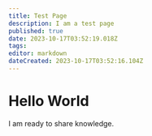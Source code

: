 ```yaml
---
title: Test Page
description: I am a test page
published: true
date: 2023-10-17T03:52:19.018Z
tags: 
editor: markdown
dateCreated: 2023-10-17T03:52:16.104Z
---
```


# Hello World
I am ready to share knowledge.